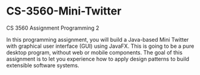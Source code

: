 # CS-3560-Mini-Twitter
CS 3560 Assignment Programming 2

In this programming assignment, you will build a Java-based Mini Twitter with graphical user interface (GUI) using JavaFX. This is going to be a pure desktop program, without web or mobile components. The goal of this assignment is to let you experience how to apply design patterns to build extensible software systems.
